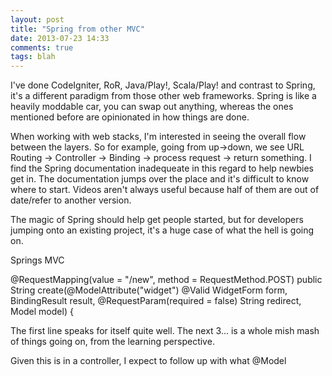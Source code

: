 ```yaml
---
layout: post
title: "Spring from other MVC"
date: 2013-07-23 14:33
comments: true
tags: blah
---
```


I've done CodeIgniter, RoR, Java/Play!, Scala/Play! and contrast to Spring, it's
a different paradigm from those other web frameworks. Spring is like a heavily
moddable car, you can swap out anything, whereas the ones mentioned before are
opinionated in how things are done.

When working with web stacks, I'm interested in seeing the overall flow between
the layers. So for example, going from up->down, we see URL Routing -> Controller
-> Binding -> process request -> return something. I find the Spring documentation
inadequeate in this regard to help newbies get in. The documentation jumps over
the place and it's difficult to know where to start. Videos aren't always useful because half of them are out of date/refer to another version.

The magic of Spring should help get people started, but for developers jumping onto
an existing project, it's a huge case of what the hell is going on.

Springs MVC

  @RequestMapping(value = "/new", method = RequestMethod.POST)
  public String create(@ModelAttribute("widget") @Valid WidgetForm form,
      BindingResult result,
      @RequestParam(required = false) String redirect, Model model) {

The first line speaks for itself quite well. The next 3... is a whole mish mash
of things going on, from the learning perspective.

Given this is in a controller, I expect to follow up with what @Model
